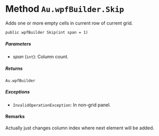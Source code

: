# Method `Au.wpfBuilder.Skip`

Adds one or more empty cells in current row of current grid.

```
public wpfBuilder Skip(int span = 1)
```

##### Parameters

- *span*  (`int`):
    Column count.

##### Returns

`Au.wpfBuilder`

##### Exceptions

- `InvalidOperationException`:
    In non-grid panel.

#### Remarks

Actually just changes column index where next element will be added.
